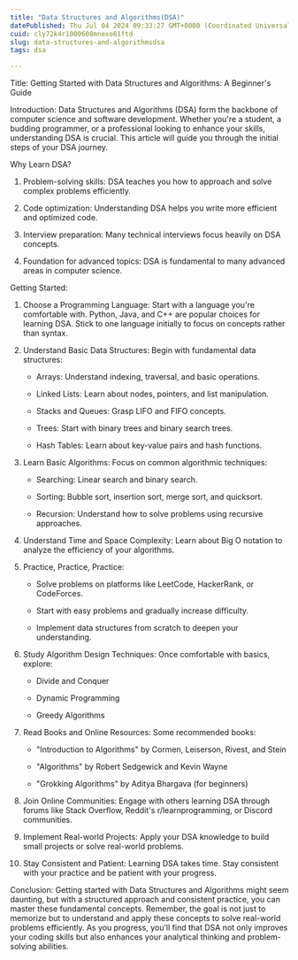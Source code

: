 ```yaml
---
title: "Data Structures and Algorithms(DSA)"
datePublished: Thu Jul 04 2024 09:33:27 GMT+0000 (Coordinated Universal Time)
cuid: cly72k4r1000608mnexo61ftd
slug: data-structures-and-algorithmsdsa
tags: dsa

---
```


Title: Getting Started with Data Structures and Algorithms: A Beginner's Guide

Introduction: Data Structures and Algorithms (DSA) form the backbone of computer science and software development. Whether you're a student, a budding programmer, or a professional looking to enhance your skills, understanding DSA is crucial. This article will guide you through the initial steps of your DSA journey.

Why Learn DSA?

1. Problem-solving skills: DSA teaches you how to approach and solve complex problems efficiently.
    
2. Code optimization: Understanding DSA helps you write more efficient and optimized code.
    
3. Interview preparation: Many technical interviews focus heavily on DSA concepts.
    
4. Foundation for advanced topics: DSA is fundamental to many advanced areas in computer science.
    

Getting Started:

1. Choose a Programming Language: Start with a language you're comfortable with. Python, Java, and C++ are popular choices for learning DSA. Stick to one language initially to focus on concepts rather than syntax.
    
2. Understand Basic Data Structures: Begin with fundamental data structures:
    
    * Arrays: Understand indexing, traversal, and basic operations.
        
    * Linked Lists: Learn about nodes, pointers, and list manipulation.
        
    * Stacks and Queues: Grasp LIFO and FIFO concepts.
        
    * Trees: Start with binary trees and binary search trees.
        
    * Hash Tables: Learn about key-value pairs and hash functions.
        
3. Learn Basic Algorithms: Focus on common algorithmic techniques:
    
    * Searching: Linear search and binary search.
        
    * Sorting: Bubble sort, insertion sort, merge sort, and quicksort.
        
    * Recursion: Understand how to solve problems using recursive approaches.
        
4. Understand Time and Space Complexity: Learn about Big O notation to analyze the efficiency of your algorithms.
    
5. Practice, Practice, Practice:
    
    * Solve problems on platforms like LeetCode, HackerRank, or CodeForces.
        
    * Start with easy problems and gradually increase difficulty.
        
    * Implement data structures from scratch to deepen your understanding.
        
6. Study Algorithm Design Techniques: Once comfortable with basics, explore:
    
    * Divide and Conquer
        
    * Dynamic Programming
        
    * Greedy Algorithms
        
7. Read Books and Online Resources: Some recommended books:
    
    * "Introduction to Algorithms" by Cormen, Leiserson, Rivest, and Stein
        
    * "Algorithms" by Robert Sedgewick and Kevin Wayne
        
    * "Grokking Algorithms" by Aditya Bhargava (for beginners)
        
8. Join Online Communities: Engage with others learning DSA through forums like Stack Overflow, Reddit's r/learnprogramming, or Discord communities.
    
9. Implement Real-world Projects: Apply your DSA knowledge to build small projects or solve real-world problems.
    
10. Stay Consistent and Patient: Learning DSA takes time. Stay consistent with your practice and be patient with your progress.
    

Conclusion: Getting started with Data Structures and Algorithms might seem daunting, but with a structured approach and consistent practice, you can master these fundamental concepts. Remember, the goal is not just to memorize but to understand and apply these concepts to solve real-world problems efficiently. As you progress, you'll find that DSA not only improves your coding skills but also enhances your analytical thinking and problem-solving abilities.